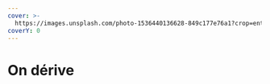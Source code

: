 ```yaml
---
cover: >-
  https://images.unsplash.com/photo-1536440136628-849c177e76a1?crop=entropy&cs=tinysrgb&fm=jpg&ixid=MnwxOTcwMjR8MHwxfHNlYXJjaHwzfHxjaW5lbWF8ZW58MHx8fHwxNjc0NzI3NTM2&ixlib=rb-4.0.3&q=80
coverY: 0
---
```


# On dérive

